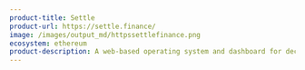 ```yaml
---
product-title: Settle
product-url: https://settle.finance/
image: /images/output_md/httpssettlefinance.png
ecosystem: ethereum
product-description: A web-based operating system and dashboard for decentralized finance.
---
```

